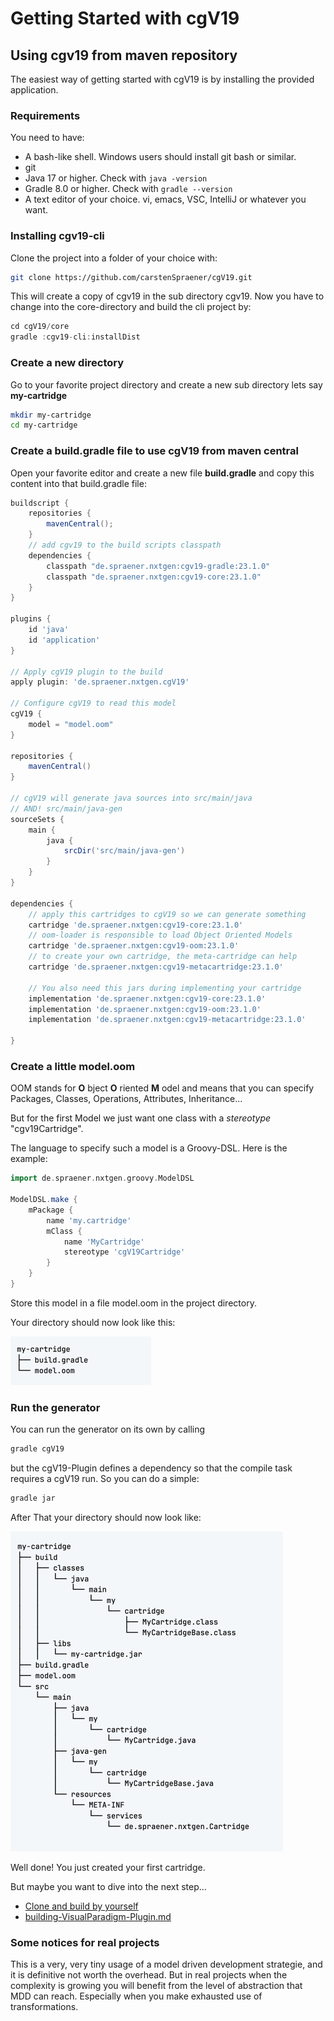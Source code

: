 # Getting Started with cgV19

## Using cgv19 from maven repository

The easiest way of getting started with cgV19 is by installing the provided
application.

### Requirements

You need to have:

* A bash-like shell. Windows users should install git bash or similar.
* git
* Java 17 or higher. Check with ```java -version```
* Gradle 8.0 or higher. Check with ```gradle --version```
* A text editor of your choice. vi, emacs, VSC, IntelliJ or whatever you want.


### Installing cgv19-cli

Clone the project into a folder of your choice with:

```bash
git clone https://github.com/carstenSpraener/cgV19.git
```
This will create a copy of cgv19 in the sub directory cgv19. Now you have to change into the
core-directory and build the cli project by:
```java
cd cgV19/core
gradle :cgv19-cli:installDist
```

### Create a new directory

Go to your favorite project directory and create a new sub directory
lets say __my-cartridge__

```bash
mkdir my-cartridge
cd my-cartridge
```

### Create a build.gradle file to use cgV19 from maven central

Open your favorite editor and create a new file __build.gradle__ and
copy this content into that build.gradle file:

```groovy
buildscript {
    repositories {
        mavenCentral();
    }
    // add cgv19 to the build scripts classpath
    dependencies {
        classpath "de.spraener.nxtgen:cgv19-gradle:23.1.0"
        classpath "de.spraener.nxtgen:cgv19-core:23.1.0"
    }
}

plugins {
    id 'java'
    id 'application'
}

// Apply cgV19 plugin to the build
apply plugin: 'de.spraener.nxtgen.cgV19'

// Configure cgV19 to read this model
cgV19 {
    model = "model.oom"
}

repositories {
    mavenCentral()
}

// cgV19 will generate java sources into src/main/java
// AND! src/main/java-gen
sourceSets {
    main {
        java {
            srcDir('src/main/java-gen')
        }
    }
}

dependencies {
    // apply this cartridges to cgV19 so we can generate something
    cartridge 'de.spraener.nxtgen:cgv19-core:23.1.0'
    // oom-loader is responsible to load Object Oriented Models
    cartridge 'de.spraener.nxtgen:cgv19-oom:23.1.0'
    // to create your own cartridge, the meta-cartridge can help
    cartridge 'de.spraener.nxtgen:cgv19-metacartridge:23.1.0'

    // You also need this jars during implementing your cartridge
    implementation 'de.spraener.nxtgen:cgv19-core:23.1.0'
    implementation 'de.spraener.nxtgen:cgv19-oom:23.1.0'
    implementation 'de.spraener.nxtgen:cgv19-metacartridge:23.1.0'

}
```

### Create a little model.oom

OOM stands for __O__ bject __O__ riented __M__ odel and means that you
can specify Packages, Classes, Operations, Attributes, Inheritance...

But for the first Model we just want one class with a _stereotype_
"cgv19Cartridge".

The language to specify such a model is a Groovy-DSL. Here is the example:

```groovy
import de.spraener.nxtgen.groovy.ModelDSL

ModelDSL.make {
    mPackage {
        name 'my.cartridge'
        mClass {
            name 'MyCartridge'
            stereotype 'cgV19Cartridge'
        }
    }
}
```

Store this model in a file model.oom in the project directory.

Your directory should now look like this:

![dirTree-beforeGeneration.png](images%2FdirTree-beforeGeneration.png)

### Run the generator

You can run the generator on its own by calling

```bash
gradle cgV19
```

but the cgV19-Plugin defines a dependency so that the compile task requires
a cgV19 run. So you can do a simple:

```bash
gradle jar
```

After That your directory should now look like:

![dirTree-afterGeneration.png](images%2FdirTree-afterGeneration.png)

Well done! You just created your first cartridge.

But maybe you want to dive into the next step...

* [Clone and build by yourself](CloneAndBuildYourself.md)
* [building-VisualParadigm-Plugin.md](building-VisualParadigm-Plugin.md)

### Some notices for real projects

This is a very, very tiny usage of a model driven development strategie,
and it is definitive not worth the overhead. But in real projects
when the complexity is growing you will benefit from the level of
abstraction that MDD can reach. Especially when you make exhausted use
of transformations.

